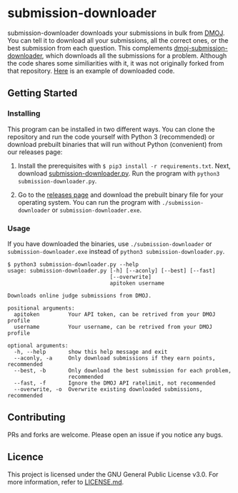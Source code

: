 # submission-downloader
submission-downloader downloads your submissions in bulk from [DMOJ](https://dmoj.ca/). You can tell it to download all your submissions, all the correct ones, or the best submission from each question. This complements [dmoj-submission-downloader](https://github.com/Ninjaclasher/dmoj-submission-downloader), which downloads all the submissions for a problem. Although the code shares some similiarities with it, it was not originally forked from that repository. [Here](https://github.com/ComputerGenius152/programming-solutions) is an example of downloaded code.

## Getting Started

### Installing
This program can be installed in two different ways. You can clone the repository and run the code yourself with Python 3 (recommended) or download prebuilt binaries that will run without Python (convenient) from our releases page:

1. Install the prerequisites with ```$ pip3 install -r requirements.txt```. Next, download [submission-downloader.py](submission-downloader.py). Run the program with ```python3 submission-downloader.py```.

2. Go to the [releases page](https://github.com/ComputerGenius152/submission-downloader/releases) and download the prebuilt binary file for your operating system. You can run the program with ```./submission-downloader``` or ```submission-downloader.exe```.

### Usage

If you have downloaded the binaries, use ```./submission-downloader``` or ```submission-downloader.exe``` instead of ```python3 submission-downloader.py```.

```
$ python3 submission-downloader.py --help
usage: submission-downloader.py [-h] [--aconly] [--best] [--fast]
                                [--overwrite]
                                apitoken username

Downloads online judge submissions from DMOJ.

positional arguments:
  apitoken         Your API token, can be retrived from your DMOJ profile
  username         Your username, can be retrived from your DMOJ profile

optional arguments:
  -h, --help       show this help message and exit
  --aconly, -a     Only download submissions if they earn points, recommended
  --best, -b       Only download the best submission for each problem,
                   recommended
  --fast, -f       Ignore the DMOJ API ratelimit, not recommended
  --overwrite, -o  Overwrite existing downloaded submissions, recommended
  ```

## Contributing
PRs and forks are welcome. Please open an issue if you notice any bugs.

## Licence
This project is licensed under the GNU General Public License v3.0. For more information, refer to [LICENSE.md](LICENSE.md).
